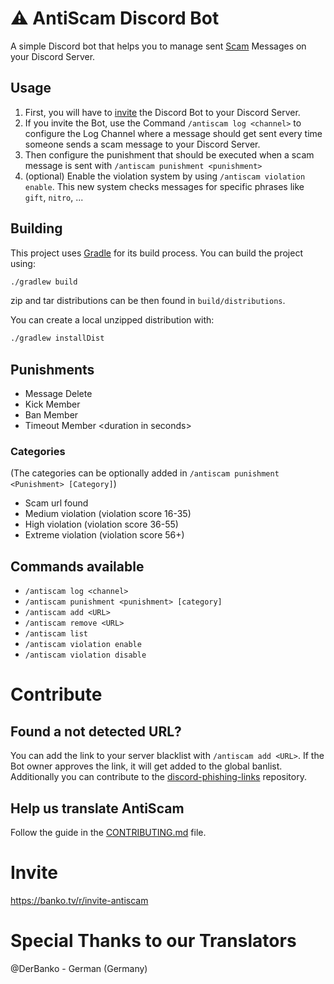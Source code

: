 # ⚠️ AntiScam Discord Bot

A simple Discord bot that helps you to manage sent [Scam](https://en.wikipedia.org/wiki/Scam) Messages on your Discord
Server.

## Usage

1. First, you will have to [invite](https://banko.tv/r/invite-antiscam) the Discord Bot to your Discord Server.
2. If you invite the Bot, use the Command `/antiscam log <channel>` to configure the Log Channel where a message should
   get sent every time someone sends a scam message to your Discord Server.
3. Then configure the punishment that should be executed when a scam message is sent
   with `/antiscam punishment <punishment>`
4. (optional) Enable the violation system by using `/antiscam violation enable`. This new system checks messages for specific phrases like `gift`, `nitro`, ...

## Building

This project uses [Gradle](https://gradle.org) for its build process. You can build the project using:

```bash
./gradlew build
```

zip and tar distributions can be then found in `build/distributions`.

You can create a local unzipped distribution with:

```bash
./gradlew installDist
```

## Punishments

- Message Delete
- Kick Member
- Ban Member
- Timeout Member \<duration in seconds\>

### Categories
(The categories can be optionally added in `/antiscam punishment <Punishment> [Category]`)

- Scam url found
- Medium violation (violation score 16-35)
- High violation (violation score 36-55)
- Extreme violation (violation score 56+)

## Commands available

- `/antiscam log <channel>`
- `/antiscam punishment <punishment> [category]`
- `/antiscam add <URL>`
- `/antiscam remove <URL>`
- `/antiscam list`
- `/antiscam violation enable`
- `/antiscam violation disable`

# Contribute

## Found a not detected URL?

You can add the link to your server blacklist with `/antiscam add <URL>`. If the Bot owner approves the link, it will
get added to the global banlist. Additionally you can contribute to the [discord-phishing-links](https://github.com/nikolaischunk/discord-phishing-links) repository.

## Help us translate AntiScam

Follow the guide in the [CONTRIBUTING.md](https://github.com/DerBanko/AntiScam/blob/master/CONTRIBUTING.md) file.

# Invite

https://banko.tv/r/invite-antiscam

# Special Thanks to our Translators

@DerBanko - German (Germany)
